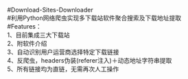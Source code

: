 #Download-Sites-Downloader  
#利用Python网络爬虫实现多下载站软件聚合搜索及下载地址提取  
#Features：  
1、目前集成三大下载站  
2、附软件介绍  
3、自动识别用户运营商选择特定下载链接   
4、反爬虫，headers伪装(referer注入)＋动态地址字符串提取  
5、所有链接均为直链，无需再次人工操作  
